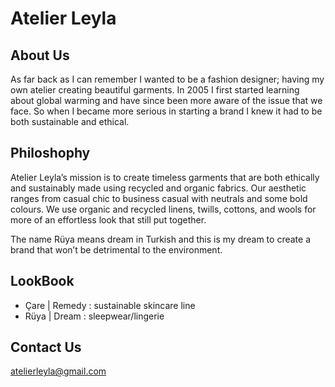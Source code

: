 # Atelier Leyla

## About Us
As far back as I can remember I wanted to be a fashion designer; having my own atelier creating beautiful garments. In 2005 I first started learning about global warming and have since been more aware of the issue that we face. So when I became more serious in starting a brand I knew it had to be both sustainable and ethical.

## Philoshophy
Atelier Leyla’s mission is to create timeless garments that are both ethically and sustainably made using recycled and organic fabrics. Our aesthetic ranges from casual chic to business casual with neutrals and some bold colours. We use organic and recycled linens, twills, cottons, and wools for more of an effortless look that still put together.

The name Rüya means dream in Turkish and this is my dream to create a brand that won’t be detrimental to the environment.

## LookBook
- Çare | Remedy : sustainable skincare line
- Rüya | Dream : sleepwear/lingerie

## Contact Us
atelierleyla@gmail.com
